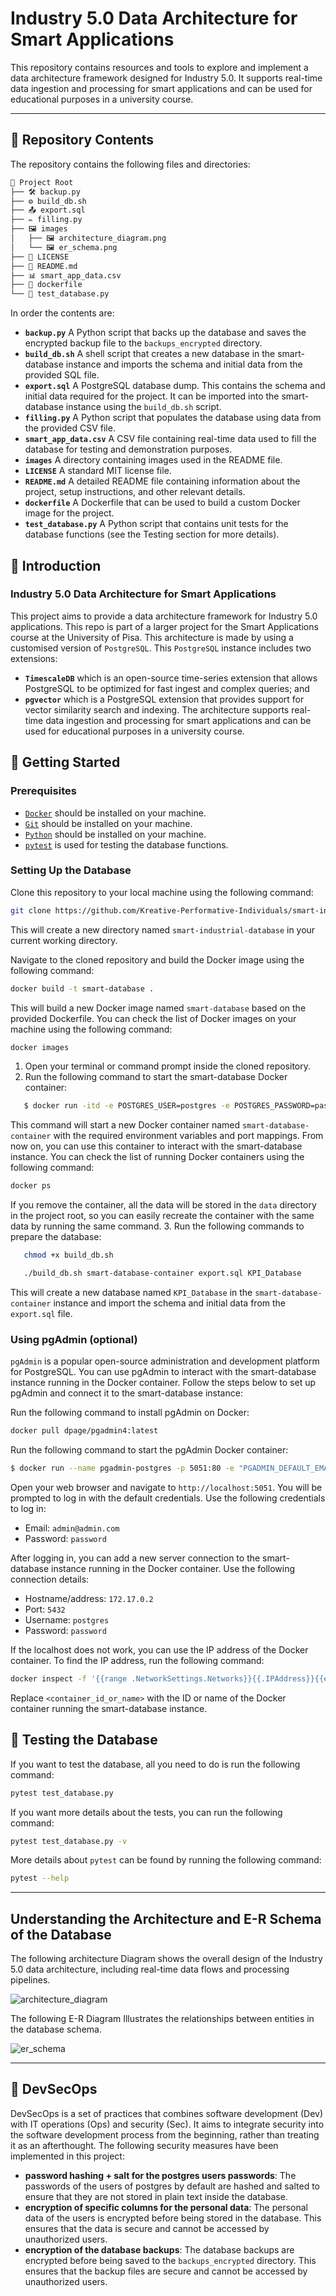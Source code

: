 # Industry 5.0 Data Architecture for Smart Applications

This repository contains resources and tools to explore and implement a data architecture framework designed for Industry 5.0. It supports real-time data ingestion and processing for smart applications and can be used for educational purposes in a university course.

---

## 📁 Repository Contents

The repository contains the following files and directories:

```bash
📂 Project Root
├── 🛠️ backup.py
├── ⚙️ build_db.sh
├── 📤 export.sql
├── ✏️ filling.py
├── 🖼️ images
│   ├── 🖼️ architecture_diagram.png
│   └── 🖼️ er_schema.png
├── 📜 LICENSE
├── 📖 README.md
├── 📊 smart_app_data.csv
├── 🐋 dockerfile
└── 🧪 test_database.py
```

In order the contents are:

- **`backup.py`**
  A Python script that backs up the database and saves the encrypted backup file to the `backups_encrypted` directory.
- **`build_db.sh`**
  A shell script that creates a new database in the smart-database instance and imports the schema and initial data from the provided SQL file.
- **`export.sql`**
  A PostgreSQL database dump. This contains the schema and initial data required for the project. It can be imported into the smart-database instance using the `build_db.sh` script.
- **`filling.py`**
  A Python script that populates the database using data from the provided CSV file.
- **`smart_app_data.csv`**
  A CSV file containing real-time data used to fill the database for testing and demonstration purposes.
- **`images`**
  A directory containing images used in the README file.
- **`LICENSE`**
  A standard MIT license file.
- **`README.md`**
  A detailed README file containing information about the project, setup instructions, and other relevant details.
- **`dockerfile`**
  A Dockerfile that can be used to build a custom Docker image for the project.
- **`test_database.py`**
  A Python script that contains unit tests for the database functions (see the Testing section for more details).

## 📜 Introduction

### Industry 5.0 Data Architecture for Smart Applications

This project aims to provide a data architecture framework for Industry 5.0 applications. This repo is part of a larger project for the Smart Applications course at the University of Pisa. This architecture is made by using a customised version of `PostgreSQL`. This `PostgreSQL` instance includes two extensions:
 - **`TimescaleDB`** which is an open-source time-series extension that allows PostgreSQL to be optimized for fast ingest and complex queries; and 
 - **`pgvector`** which is a PostgreSQL extension that provides support for vector similarity search and indexing. The architecture supports real-time data ingestion and processing for smart applications and can be used for educational purposes in a university course.

## 🚀 Getting Started

### Prerequisites

- [`Docker`](https://www.docker.com/) should be installed on your machine.
- [`Git`](https://git-scm.com/) should be installed on your machine.
- [`Python`](https://www.python.org/) should be installed on your machine.
- [`pytest`](https://docs.pytest.org/en/stable/) is used for testing the database functions.

### Setting Up the Database

Clone this repository to your local machine using the following command:

```bash
git clone https://github.com/Kreative-Performative-Individuals/smart-industrial-database
```

This will create a new directory named `smart-industrial-database` in your current working directory.

Navigate to the cloned repository and build the Docker image using the following command:

```bash
docker build -t smart-database .
```

This will build a new Docker image named `smart-database` based on the provided Dockerfile.
You can check the list of Docker images on your machine using the following command:

```bash
docker images
```

1. Open your terminal or command prompt inside the cloned repository.
2. Run the following command to start the smart-database Docker container:

```bash
   $ docker run -itd -e POSTGRES_USER=postgres -e POSTGRES_PASSWORD=password -p 5432:5432 -v ./data:/var/lib/postgresql/data --name smart-database-container smart-database
```

This command will start a new Docker container named `smart-database-container` with the required environment variables and port mappings. From now on, you can use this container to interact with the smart-database instance.
You can check the list of running Docker containers using the following command:

```bash
docker ps
```

If you remove the container, all the data will be stored in the `data` directory in the project root, so you can easily recreate the container with the same data by running the same command.
3. Run the following commands to prepare the database:

```bash
   chmod +x build_db.sh
```

```bash
   ./build_db.sh smart-database-container export.sql KPI_Database
```

This will create a new database named `KPI_Database` in the `smart-database-container` instance and import the schema and initial data from the `export.sql` file.

### Using pgAdmin (optional)

`pgAdmin` is a popular open-source administration and development platform for PostgreSQL. You can use pgAdmin to interact with the smart-database instance running in the Docker container. Follow the steps below to set up pgAdmin and connect it to the smart-database instance:

Run the following command to install pgAdmin on Docker:

```bash
docker pull dpage/pgadmin4:latest
```

Run the following command to start the pgAdmin Docker container:

```bash
$ docker run --name pgadmin-postgres -p 5051:80 -e "PGADMIN_DEFAULT_EMAIL=admin@admin.com" -e "PGADMIN_DEFAULT_PASSWORD=password" -d dpage/pgadmin4
```

Open your web browser and navigate to `http://localhost:5051`. You will be prompted to log in with the default credentials. Use the following credentials to log in:

- Email: `admin@admin.com`
- Password: `password`

After logging in, you can add a new server connection to the smart-database instance running in the Docker container. Use the following connection details:

- Hostname/address: `172.17.0.2`
- Port: `5432`
- Username: `postgres`
- Password: `password`

If the localhost does not work, you can use the IP address of the Docker container. To find the IP address, run the following command:

```bash
docker inspect -f '{{range .NetworkSettings.Networks}}{{.IPAddress}}{{end}}' <container_id_or_name>
```

Replace `<container_id_or_name>` with the ID or name of the Docker container running the smart-database instance.

## 🧪 Testing the Database

If you want to test the database, all you need to do is run the following command:

```bash
pytest test_database.py
```

If you want more details about the tests, you can run the following command:

```bash
pytest test_database.py -v
```

More details about `pytest` can be found by running the following command:

```bash
pytest --help
```

---

## Understanding the Architecture and E-R Schema of the Database

The following architecture Diagram shows the overall design of the Industry 5.0 data architecture, including real-time data flows and processing pipelines.

![architecture_diagram](images/architecture_diagram.png)

The following E-R Diagram Illustrates the relationships between entities in the database schema.

![er_schema](images/er_schema.png)

---
## 🔐 DevSecOps
DevSecOps is a set of practices that combines software development (Dev) with IT operations (Ops) and security (Sec). It aims to integrate security into the software development process from the beginning, rather than treating it as an afterthought. The following security measures have been implemented in this project:
- **password hashing + salt for the postgres users passwords**: The passwords of the users of postgres by default are hashed and salted to ensure that they are not stored in plain text inside the database.
- **encryption of specific columns for the personal data**: The personal data of the users is encrypted before being stored in the database. This ensures that the data is secure and cannot be accessed by unauthorized users.
- **encryption of the database backups**: The database backups are encrypted before being saved to the `backups_encrypted` directory. This ensures that the backup files are secure and cannot be accessed by unauthorized users.
